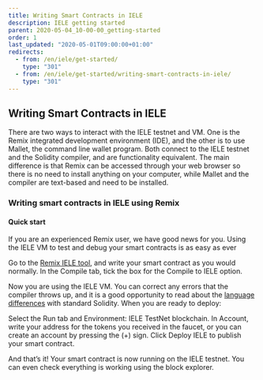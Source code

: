 ```yaml
---
title: Writing Smart Contracts in IELE
description: IELE getting started
parent: 2020-05-04_10-00-00_getting-started
order: 1
last_updated: "2020-05-01T09:00:00+01:00"
redirects:
  - from: /en/iele/get-started/
    type: "301"
  - from: /en/iele/get-started/writing-smart-contracts-in-iele/
    type: "301"
---
```

## Writing Smart Contracts in IELE

There are two ways to interact with the IELE testnet and VM. One is the Remix integrated development environment (IDE), and the other is to use Mallet, the command line wallet program. Both connect to the IELE testnet and the Solidity compiler, and are functionality equivalent. The main difference is that Remix can be accessed through your web browser so there is no need to install anything on your computer, while Mallet and the compiler are text-based and need to be installed.

### Writing smart contracts in IELE using Remix

#### Quick start

If you are an experienced Remix user, we have good news for you. Using the IELE VM to test and debug your smart contracts is as easy as ever

Go to the [Remix IELE tool](/en/more/iele/tools/compiler/), and write your smart contract as you would normally. In the Compile tab, tick the box for the Compile to IELE option.

Now you are using the IELE VM. You can correct any errors that the compiler throws up, and it is a good opportunity to read about the [language differences](https://github.com/runtimeverification/solidity/tree/sol2iele/help) with standard Solidity. When you are ready to deploy:

Select the Run tab and Environment: IELE TestNet blockchain. In Account, write your address for the tokens you received in the faucet, or you can create an account by pressing the (+) sign. Click Deploy IELE to publish your smart contract.

And that’s it! Your smart contract is now running on the IELE testnet. You can even check everything is working using the block explorer.

